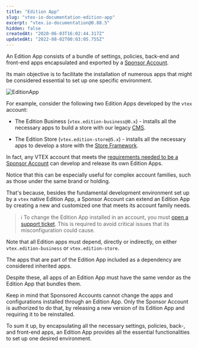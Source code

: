 ```yaml
---
title: "Edition App"
slug: "vtex-io-documentation-edition-app"
excerpt: "vtex.io-documentation@0.88.5"
hidden: false
createdAt: "2020-06-03T16:02:44.317Z"
updatedAt: "2022-08-02T00:03:05.755Z"
---
```

An Edition App consists of a bundle of settings, policies, back-end and front-end apps encapsulated and exported by a [Sponsor Account](https://developers.vtex.com/vtex-developer-docs/docs/vtex-io-documentation-sponsor-account).

Its main objective is to facilitate the installation of numerous apps that might be considered essential to set up one specific environment. 

![EditionApp](https://user-images.githubusercontent.com/60782333/91470034-927c0480-e86a-11ea-866e-54575f3c0975.png)

For example, consider the following two Edition Apps developed by the `vtex` account:

- The Edition Business (`vtex.edition-business@0.x`) - installs all the necessary apps to build a store with our legacy [CMS](https://help.vtex.com/en/tracks/cms--2YcpgIljVaLVQYMzxQbc3z/6OCY6S9tqBXPD5mgpbBInC).

- The Edition Store (`vtex.edition-store@5.x`) - installs all the necessary apps to develop a store with the [Store Framework](https://developers.vtex.com/vtex-developer-docs/docs/getting-started-3).

In fact, any VTEX account that meets the [requirements needed to be a Sponsor Account](https://developers.vtex.com/vtex-developer-docs/docs/vtex-io-documentation-becoming-a-sponsor-account) can develop and release its own Edition Apps.

Notice that this can be especially useful for complex account families, such as those under the same brand or holding.

That's because, besides the fundamental development environment set up by a `vtex` native Edition App, a Sponsor Account can extend an Edition App by creating a new and customized one that meets its account family needs. 

>ℹ️ To change the Edition App installed in an account, you must [open a support ticket](https://help-tickets.vtex.com/smartlink/sso/login/zendesk). This is required to avoid critical issues that its misconfiguration could cause. 

Note that all Edition apps must depend, directly or indirectly, on either `vtex.edition-business` or `vtex.edition-store`.

The apps that are part of the Edition App included as a dependency are considered inherited apps.

Despite these, all apps of an Edition App must have the same vendor as the Edition App that bundles them.

Keep in mind that Sponsored Accounts cannot change the apps and configurations installed through an Edition App. Only the Sponsor Account is authorized to do that, by releasing a new version of its Edition App and requiring it to be reinstalled.

To sum it up, by encapsulating all the necessary settings, policies, back-, and front-end apps, an Edition App provides all the essential functionalities to set up one desired environment.